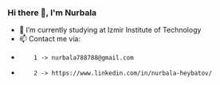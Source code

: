 ### Hi there 👋, I'm Nurbala


- 🌱 I’m currently studying at Izmir Institute of Technology
- 📫 Contact me via: 
-         1 -> nurbala788788@gmail.com
-         2 -> https://www.linkedin.com/in/nurbala-heybatov/
